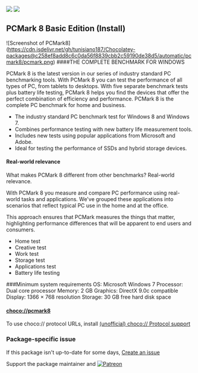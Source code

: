 [![](https://img.shields.io/chocolatey/v/pcmark8?color=green&label=pcmark8)](https://chocolatey.org/packages/pcmark8) [![](https://img.shields.io/chocolatey/dt/pcmark8)](https://chocolatey.org/packages/pcmark8)

## PCMark 8 Basic Edition (Install)

![Screenshot of PCMark8] (https://cdn.jsdelivr.net/gh/tunisiano187/Chocolatey-packages@c258ef8add8c6c0da56f8839cbb2c59190de38d5/automatic/pcmark8/pcmark.png)
####THE COMPLETE BENCHMARK FOR WINDOWS

PCMark 8 is the latest version in our series of industry standard PC benchmarking tools. With PCMark 8 you can test the performance of all types of PC, from tablets to desktops. With five separate benchmark tests plus battery life testing, PCMark 8 helps you find the devices that offer the perfect combination of efficiency and performance. PCMark 8 is the complete PC benchmark for home and business.

* The industry standard PC benchmark test for Windows 8 and Windows 7.
* Combines performance testing with new battery life measurement tools.
* Includes new tests using popular applications from Microsoft and Adobe.
* Ideal for testing the performance of SSDs and hybrid storage devices.

#### Real-world relevance
What makes PCMark 8 different from other benchmarks? Real-world relevance.

With PCMark 8 you measure and compare PC performance using real-world tasks and applications. We've grouped these applications into scenarios that reflect typical PC use in the home and at the office.

This approach ensures that PCMark measures the things that matter, highlighting performance differences that will be apparent to end users and consumers.

* Home test
* Creative test
* Work test
* Storage test
* Applications test
* Battery life testing

###Minimum system requirements
OS:	       Microsoft Windows 7
Processor: Dual core processor
Memory:    2 GB
Graphics:  DirectX 9.0c compatible
Display:   1366 × 768 resolution
Storage:   30 GB free hard disk space

#### [choco://pcmark8](choco://pcmark8)
To use choco:// protocol URLs, install [(unofficial) choco:// Protocol support ](https://chocolatey.org/packages/choco-protocol-support)

### Package-specific issue
If this package isn't up-to-date for some days, [Create an issue](https://github.com/tunisiano187/Chocolatey-packages/issues/new/choose)

Support the package maintainer and [![Patreon](https://cdn.jsdelivr.net/gh/tunisiano187/Chocolatey-packages@d15c4e19c709e7148588d4523ffc6dd3cd3c7e5e/icons/patreon.png)](https://www.patreon.com/bePatron?u=39585820)
